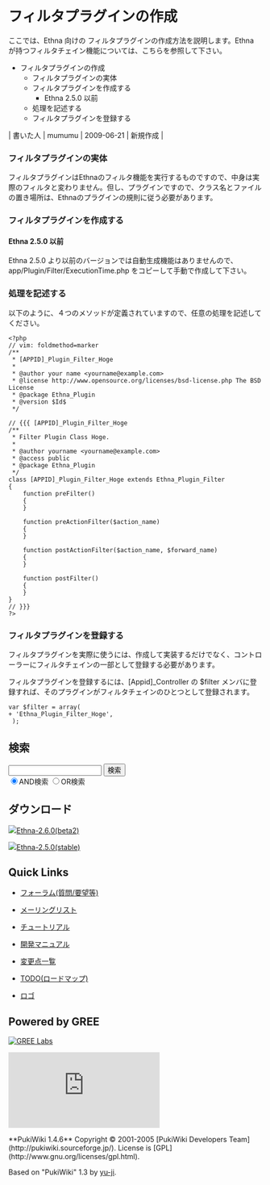 # フィルタプラグインの作成
ここでは、Ethna 向けの フィルタプラグインの作成方法を説明します。Ethna が持つフィルタチェイン機能については、こちらを参照して下さい。

- フィルタプラグインの作成 
  - フィルタプラグインの実体 
  - フィルタプラグインを作成する 
    - Ethna 2.5.0 以前 
  - 処理を記述する 
  - フィルタプラグインを登録する 

| 書いた人 | mumumu | 2009-06-21 | 新規作成 |

### フィルタプラグインの実体 [](ethna-document-dev-guide-make-filterplugin.html#g1de890c "g1de890c")

フィルタプラグインはEthnaのフィルタ機能を実行するものですので、中身は実際のフィルタと変わりません。但し、プラグインですので、クラス名とファイルの置き場所は、Ethnaのプラグインの規則に従う必要があります。

### フィルタプラグインを作成する [](ethna-document-dev-guide-make-filterplugin.html#wadb9212 "wadb9212")

#### Ethna 2.5.0 以前 [](ethna-document-dev-guide-make-filterplugin.html#u3fd4d37 "u3fd4d37")

Ethna 2.5.0 より以前のバージョンでは自動生成機能はありませんので、app/Plugin/Filter/ExecutionTime.php をコピーして手動で作成して下さい。

### 処理を記述する [](ethna-document-dev-guide-make-filterplugin.html#j26c7114 "j26c7114")

以下のように、４つのメソッドが定義されていますので、任意の処理を記述してください。

    <?php
    // vim: foldmethod=marker
    /**
     * [APPID]_Plugin_Filter_Hoge
     *
     * @author your name <yourname@example.com>
     * @license http://www.opensource.org/licenses/bsd-license.php The BSD License
     * @package Ethna_Plugin
     * @version $Id$
     */
    
    // {{{ [APPID]_Plugin_Filter_Hoge
    /**
     * Filter Plugin Class Hoge.
     *
     * @author yourname <yourname@example.com>
     * @access public
     * @package Ethna_Plugin 
     */
    class [APPID]_Plugin_Filter_Hoge extends Ethna_Plugin_Filter
    {
        function preFilter()
        {
        }
    
        function preActionFilter($action_name)
        {
        }
    
        function postActionFilter($action_name, $forward_name)
        {
        }
    
        function postFilter()
        {
        }
    }
    // }}}
    ?>

### フィルタプラグインを登録する [](ethna-document-dev-guide-make-filterplugin.html#k42fcd36 "k42fcd36")

フィルタプラグインを実際に使うには、作成して実装するだけでなく、コントローラーにフィルタチェインの一部として登録する必要があります。

フィルタプラグインを登録するには、[Appid]\_Controller の $filter メンバに登録すれば、そのプラグインがフィルタチェインのひとつとして登録されます。

    var $filter = array(
    + 'Ethna_Plugin_Filter_Hoge',
     );

<!-- ??END id:body -->
<!-- ??BEGIN id:summary --><!-- ??END id:note -->
<!-- ??BEGIN id:trackback -->
<!-- ?? END id:trackback --><!-- ?? END id:attach -->
<!-- ?? END id:summary -->
<!-- ??END id:content -->
<!-- ?? END id:wrap_content --><!-- ??sidebar?? ========================================================== -->
<!-- ??BEGIN id:wrap_sidebar -->

<!-- ??BEGIN id:search_form -->

## 検索

<form action="http://ethna.jp/index.php?cmd=search" method="post">
            <input type="hidden" name="encode_hint" value="??">
            <input type="text" name="word" value="" size="20">
            <input type="submit" value="検索"><br>
            <input type="radio" name="type" value="AND" checked id="and_search"><label for="and_search">AND検索</label>
            <input type="radio" name="type" value="OR" id="or_search"><label for="or_search">OR検索</label>
    </form>

<!-- END id:search_form -->
<!-- ??BEGIN id:download_link -->

## ダウンロード

[![](image/minilogo.gif)Ethna-2.6.0(beta2)](ethna-download.html)

[![](image/minilogo.gif)Ethna-2.5.0(stable)](ethna-download.html)

<!-- END id:download_link -->
<!-- ??BEGIN id:download_link -->

## Quick Links

- [フォーラム(質問/要望等)](ethna-community-forum.html)
- [メーリングリスト](http://ml.ethna.jp/mailman/listinfo/users)

- [チュートリアル](ethna-document-tutorial.html)
- [開発マニュアル](ethna-document-dev_guide.html)
- [変更点一覧](ethna-document-changes.html)

- [TODO(ロードマップ)](TODO.html)
- [ロゴ](ethna-logo.html)

<!-- END id:download_link -->
<!-- ??BEGIN id:search_form -->

## Powered by GREE

 [![GREE Labs](http://labs.gree.jp/image/greelabs_logo.gif)](http://labs.gree.jp/)

<!-- END id:search_form -->
 [![SourceForge.jp](http://sourceforge.jp/sflogo.php?group_id=1343)](http://sourceforge.jp/)

<!-- ??END id:sidebar -->
<!-- ??END id:wrap_sidebar -->
<!-- ??END id:main --><!-- ?? Footer ?? ========================================================== -->
<!-- ??BEGIN id:footer -->
<!-- ??BEGIN id:copyright --> **PukiWiki 1.4.6** Copyright © 2001-2005 [PukiWiki Developers Team](http://pukiwiki.sourceforge.jp/). License is [GPL](http://www.gnu.org/licenses/gpl.html).  
 Based on "PukiWiki" 1.3 by [yu-ji](http://factage.com/yu-ji/).
<!-- ??END id:copyright -->
<!-- ??END id:footer --><!-- ?? END ?? ============================================================= -->
<!-- ??END id:wrapper -->
